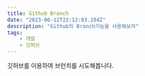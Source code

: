 ```yaml
---
title: Github Branch
date: "2023-06-12T22:12:03.284Z"
description: "Github의 Branch기능을 사용해보자"
tags:
    - 개발
    - 깃허브
---
```

깃허브를 이용하여 브런치를 시도해봅니다.